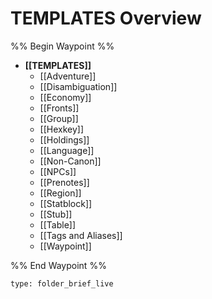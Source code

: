 # TEMPLATES Overview
%% Begin Waypoint %%
- **[[TEMPLATES]]**
	- [[Adventure]]
	- [[Disambiguation]]
	- [[Economy]]
	- [[Fronts]]
	- [[Group]]
	- [[Hexkey]]
	- [[Holdings]]
	- [[Language]]
	- [[Non-Canon]]
	- [[NPCs]]
	- [[Prenotes]]
	- [[Region]]
	- [[Statblock]]
	- [[Stub]]
	- [[Table]]
	- [[Tags and Aliases]]
	- [[Waypoint]]

%% End Waypoint %%
 
```ccard
type: folder_brief_live
```
 
